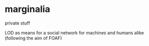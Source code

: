 marginalia
=======

private stuff

LOD as means for a social network for machines and humans alike (following the aim of FOAF)
